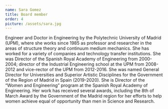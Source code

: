 ```yaml
---
name: Sara Gomez
title: Board member
order: 4
picture: /assets/sara.jpg
---
```


Engineer and Doctor in Engineering by the Polytechnic University of Madrid (UPM), where she works since 1985 as professor and researcher in the areas of structure theory and continuum medium mechanics. She has worked for a variety of companies and technology transfer institutions. She was Director of the Spanish Royal Academy of Engineering from 2000-2004; director of the Industrial Engineering school at the UPM from 2008-2012 and vice-rector of the UPM from 2012-2016. She was named General Director for Universities and Superior Artistic Disciplines for the Government of the Region of Madrid in Spain (2019-2020). She is Director of the “Women and Engineering” program at the Spanish Royal Academy of Engineering. Her work has received several awards, including the 8th of March Award by the Government of the Madrid region for her efforts to help women achieve equal of opportunity than men in Science and Research.